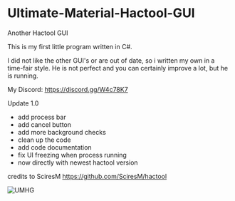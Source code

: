 # Ultimate-Material-Hactool-GUI
Another Hactool GUI

This is my first little program written in C#.

I did not like the other GUI's or are out of date, so i written my own in a time-fair style.
He is not perfect and you can certainly improve a lot, but he is running.

My Discord: https://discord.gg/W4c78K7

Update 1.0

* add process bar
* add cancel button
* add more background checks
* clean up the code
* add code documentation
* fix UI freezing when process running
* now directly with newest hactool version 

credits to SciresM
https://github.com/SciresM/hactool

![UMHG](https://user-images.githubusercontent.com/43298952/68094229-9b948300-fe9e-11e9-8b8f-a0c1b38ea23a.png)
